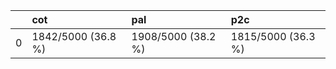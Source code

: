 |    | cot                | pal                | p2c                |
|---:|:-------------------|:-------------------|:-------------------|
|  0 | 1842/5000 (36.8 %) | 1908/5000 (38.2 %) | 1815/5000 (36.3 %) |